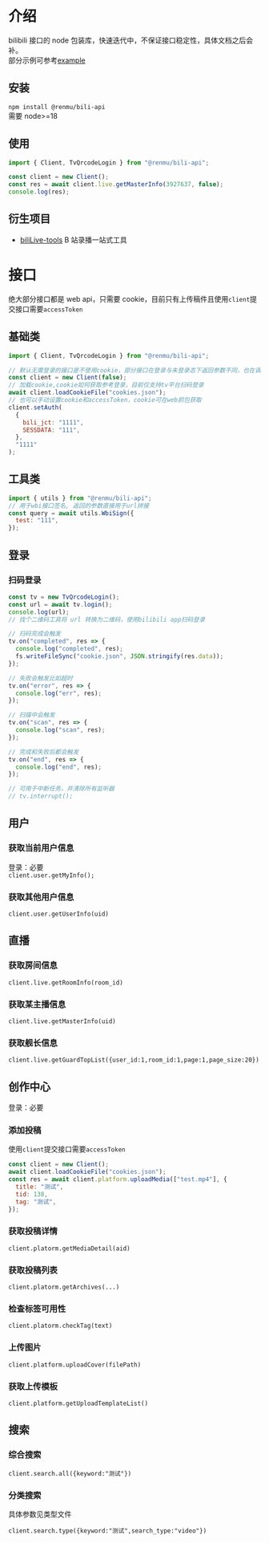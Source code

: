 # 介绍

bilibili 接口的 node 包装库，快速迭代中，不保证接口稳定性，具体文档之后会补。  
部分示例可参考[example](https://github.com/renmu123/biliAPI/blob/master/example.js)

## 安装

`npm install @renmu/bili-api`  
需要 node>=18

## 使用

```js
import { Client, TvQrcodeLogin } from "@renmu/bili-api";

const client = new Client();
const res = await client.live.getMasterInfo(3927637, false);
console.log(res);
```

## 衍生项目

- [biliLive-tools](https://github.com/renmu123/biliLive-tools) B 站录播一站式工具

# 接口

绝大部分接口都是 web api，只需要 cookie，目前只有上传稿件且使用`client`提交接口需要`accessToken`

## 基础类

```js
import { Client, TvQrcodeLogin } from "@renmu/bili-api";

// 默认无需登录的接口是不使用cookie，部分接口在登录与未登录态下返回参数不同，也在调用时单独传入是否使用cookie参数
const client = new Client(false);
// 加载cookie,cookie如何获取参考登录，目前仅支持tv平台扫码登录
await client.loadCookieFile("cookies.json");
// 也可以手动设置cookie和accessToken，cookie可在web抓包获取
client.setAuth(
  {
    bili_jct: "1111",
    SESSDATA: "111",
  },
  "1111"
);
```

## 工具类

```js
import { utils } from "@renmu/bili-api";
// 用于wbi接口签名, 返回的参数直接用于url拼接
const query = await utils.WbiSign({
  test: "111",
});
```

## 登录

### 扫码登录

```js
const tv = new TvQrcodeLogin();
const url = await tv.login();
console.log(url);
// 找个二维码工具将 url 转换为二维码，使用bilibili app扫码登录

// 扫码完成会触发
tv.on("completed", res => {
  console.log("completed", res);
  fs.writeFileSync("cookie.json", JSON.stringify(res.data));
});

// 失败会触发比如超时
tv.on("error", res => {
  console.log("err", res);
});

// 扫描中会触发
tv.on("scan", res => {
  console.log("scan", res);
});

// 完成和失败后都会触发
tv.on("end", res => {
  console.log("end", res);
});

// 可用于中断任务，并清除所有监听器
// tv.interrupt();
```

## 用户

### 获取当前用户信息

登录：必要  
`client.user.getMyInfo();`

### 获取其他用户信息

`client.user.getUserInfo(uid)`

## 直播

### 获取房间信息

`client.live.getRoomInfo(room_id)`

### 获取某主播信息

`client.live.getMasterInfo(uid)`

### 获取舰长信息

`client.live.getGuardTopList({user_id:1,room_id:1,page:1,page_size:20})`

## 创作中心

登录：必要

### 添加投稿

使用`client`提交接口需要`accessToken`

```js
const client = new Client();
await client.loadCookieFile("cookies.json");
const res = await client.platform.uploadMedia(["test.mp4"], {
  title: "测试",
  tid: 138,
  tag: "测试",
});
```

### 获取投稿详情

`client.platorm.getMediaDetail(aid)`

### 获取投稿列表

`client.platorm.getArchives(...)`

### 检查标签可用性

`client.platorm.checkTag(text)`

### 上传图片

`client.platform.uploadCover(filePath)`

### 获取上传模板

`client.platform.getUploadTemplateList()`

## 搜索

### 综合搜索

`client.search.all({keyword:"测试"})`

### 分类搜索

具体参数见类型文件

`client.search.type({keyword:"测试",search_type:"video"})`
